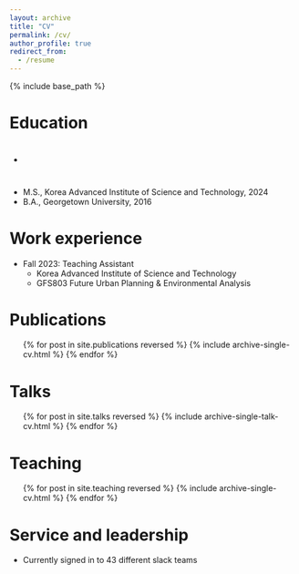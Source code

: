 ```yaml
---
layout: archive
title: "CV"
permalink: /cv/
author_profile: true
redirect_from:
  - /resume
---
```


{% include base_path %}

Education
======
* #
* M.S., Korea Advanced Institute of Science and Technology, 2024
* B.A., Georgetown University, 2016

Work experience
======
* Fall 2023: Teaching Assistant
  * Korea Advanced Institute of Science and Technology
  * GFS803 Future Urban Planning & Environmental Analysis


Publications
======
  <ul>{% for post in site.publications reversed %}
    {% include archive-single-cv.html %}
  {% endfor %}</ul>
  
Talks
======
  <ul>{% for post in site.talks reversed %}
    {% include archive-single-talk-cv.html  %}
  {% endfor %}</ul>
  
Teaching
======
  <ul>{% for post in site.teaching reversed %}
    {% include archive-single-cv.html %}
  {% endfor %}</ul>
  
Service and leadership
======
* Currently signed in to 43 different slack teams
